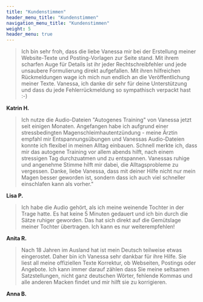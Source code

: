 ```yaml
---
title: "Kundenstimmen"
header_menu_title: "Kundenstimmen"
navigation_menu_title: "Kundenstimmen"
weight: 5
header_menu: true
---
```


> Ich bin sehr froh, dass die liebe Vanessa mir bei der Erstellung meiner Website-Texte und Posting-Vorlagen zur Seite stand. Mit ihrem scharfen Auge für Details ist ihr jeder Rechtschreibfehler und jede unsaubere Formulierung direkt aufgefallen. Mit ihren hilfreichen Rückmeldungen wage ich mich nun endlich an die Veröffentlichung meiner Texte. Vanessa, ich danke dir sehr für deine Unterstützung und dass du jede Fehlerrückmeldung so sympathisch verpackt hast :-)  

**Katrin H.**

>Ich nutze die Audio-Dateien "Autogenes Training" von Vanessa jetzt seit einigen Monaten. Angefangen habe ich aufgrund 
> einer stressbedingten Magenschleimhautentzündung - meine Ärztin empfahl mir Entspannungsübungen und Vanessas 
> Audio-Dateien konnte ich flexibel in meinen Alltag einbauen. Schnell merkte ich, dass mir das autogene Training 
> vor allem abends hilft, nach einem stressigen Tag durchzuatmen und zu entspannen. Vanessas ruhige und angenehme 
> Stimme hilft mir dabei, die Alltagsprobleme zu vergessen. Danke, liebe Vanessa, dass mit deiner Hilfe nicht nur 
> mein Magen besser geworden ist, sondern dass ich auch viel schneller einschlafen kann als vorher."  

**Lisa P.**

>Ich habe die Audio gehört, als ich meine weinende Tochter in der Trage hatte. Es hat keine 5 Minuten gedauert und 
> ich bin durch die Sätze ruhiger geworden. Das hat sich direkt auf die Gemütslage meiner Tochter übertragen. 
> Ich kann es nur weiterempfehlen!

**Anita R.**

>Nach 18 Jahren im Ausland hat ist mein Deutsch teilweise etwas eingerostet. Daher bin ich Vanessa sehr dankbar für ihre Hilfe. Sie liest all meine offiziellen Texte Korrektur, ob Webseiten, Postings oder Angebote. Ich kann immer darauf zählen dass Sie meine seltsamen Satzstellungen, nicht ganz deutschen Wörter, fehlende Kommas und alle anderen Macken findet und mir hilft sie zu korrigieren.   

**Anna B.**
